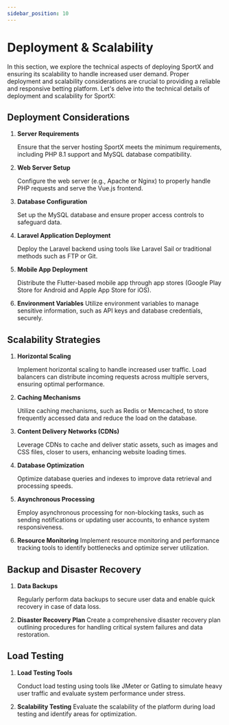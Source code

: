 ```yaml
---
sidebar_position: 10
---
```


# Deployment & Scalability

In this section, we explore the technical aspects of deploying SportX and ensuring its scalability to handle increased user demand. Proper deployment and scalability considerations are crucial to providing a reliable and responsive betting platform. Let's delve into the technical details of deployment and scalability for SportX:

## Deployment Considerations

1. **Server Requirements**

   Ensure that the server hosting SportX meets the minimum requirements, including PHP 8.1 support and MySQL database compatibility.

2. **Web Server Setup**

   Configure the web server (e.g., Apache or Nginx) to properly handle PHP requests and serve the Vue.js frontend.

3. **Database Configuration**

   Set up the MySQL database and ensure proper access controls to safeguard data.

4. **Laravel Application Deployment**

   Deploy the Laravel backend using tools like Laravel Sail or traditional methods such as FTP or Git.

5. **Mobile App Deployment**

   Distribute the Flutter-based mobile app through app stores (Google Play Store for Android and Apple App Store for iOS).

6. **Environment Variables**
   Utilize environment variables to manage sensitive information, such as API keys and database credentials, securely.

## Scalability Strategies

1. **Horizontal Scaling**

   Implement horizontal scaling to handle increased user traffic. Load balancers can distribute incoming requests across multiple servers, ensuring optimal performance.

2. **Caching Mechanisms**

   Utilize caching mechanisms, such as Redis or Memcached, to store frequently accessed data and reduce the load on the database.

3. **Content Delivery Networks (CDNs)**

   Leverage CDNs to cache and deliver static assets, such as images and CSS files, closer to users, enhancing website loading times.

4. **Database Optimization**

   Optimize database queries and indexes to improve data retrieval and processing speeds.

5. **Asynchronous Processing**

   Employ asynchronous processing for non-blocking tasks, such as sending notifications or updating user accounts, to enhance system responsiveness.

6. **Resource Monitoring**
   Implement resource monitoring and performance tracking tools to identify bottlenecks and optimize server utilization.

## Backup and Disaster Recovery

1. **Data Backups**

   Regularly perform data backups to secure user data and enable quick recovery in case of data loss.

2. **Disaster Recovery Plan**
   Create a comprehensive disaster recovery plan outlining procedures for handling critical system failures and data restoration.

## Load Testing

1. **Load Testing Tools**

   Conduct load testing using tools like JMeter or Gatling to simulate heavy user traffic and evaluate system performance under stress.

2. **Scalability Testing**
   Evaluate the scalability of the platform during load testing and identify areas for optimization.
